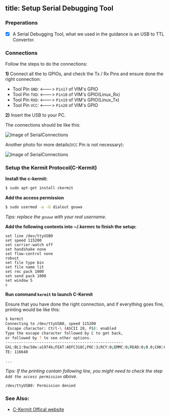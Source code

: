title: Setup Serial Debugging Tool
---

### Preperations
- [x] A Serial Debugging Tool, what we used in the guidance is an USB to TTL Convertor.


### Connections
Follow the steps to do the connections:

**1)** Connect all the to GPIOs, and check the Tx / Rx Pins and ensure done the right connection:

  * Tool Pin `GND`: <---> `Pin17` of VIM's GPIO
  * Tool Pin `TXD`: <---> `Pin18` of VIM's GPIO(Linux_Rx)
  * Tool Pin `RXD`: <---> `Pin19` of VIM's GPIO(Linux_Tx)
  * Tool Pin `VCC`: <---> `Pin20` of VIM's GPIO

**2)** Insert the USB to your PC.

The connections should be like this:

![Image of SerialConnections](/images/SerialConnections_3Pin.png)

Another photo for more details(`VCC` Pin is not necessary):

![Image of SerialConnections](/images/SerialConnections.png)


### Setup the Kermit Protocol(C-Kermit)
**Install the c-kermit:**
```sh
$ sudo apt-get install ckermit
```

**Add the access permission**
```sh
$ sudo usermod -a -G dialout gouwa
```
*Tips: replace the `gouwa` with your real username.*


**Add the following contents into ~/.kermrc to finish the setup:**
```
set line /dev/ttyUSB0
set speed 115200
set carrier-watch off
set handshake none
set flow-control none
robust
set file type bin
set file name lit
set rec pack 1000
set send pack 1000
set window 5
c
```

**Run command `kermit` to launch C-Kermit**

Ensure that you have done the right connection, and if everything goes fine, printing would be like this:
```sh
$ kermit
Connecting to /dev/ttyUSB0, speed 115200
 Escape character: Ctrl-\ (ASCII 28, FS): enabled
Type the escape character followed by C to get back,
or followed by ? to see other options.
----------------------------------------------------
GXL:BL1:9ac50e:a1974b;FEAT:ADFC318C;POC:3;RCY:0;EMMC:0;READ:0;0.0;CHK:0;
TE: 116640

...

```
*Tips: If the printing contain following line, you might need to check the step `Add the access permission` above.*
```
/dev/ttyUSB0: Permission denied
```



### See Also:
* [C-Kermit Offical website](http://www.columbia.edu/kermit/index.html)
